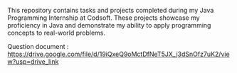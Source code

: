 This repository contains tasks and projects completed during my Java Programming Internship at Codsoft. These projects showcase my proficiency in Java and demonstrate my ability to apply programming concepts to real-world problems.

Question document : https://drive.google.com/file/d/19iQxeQ9oMctDfNeT5JX_j3dSnOfz7uK2/view?usp=drive_link
